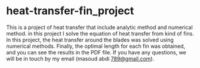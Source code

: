 # heat-transfer-fin_project
This is a project of heat transfer that include analytic method and numerical method. in this project I solve the equation of heat transfer from kind of fins. 
In this project, the heat transfer around the blades was solved using numerical methods.
Finally, the optimal length for each fin was obtained, and you can see the results in the PDF file.
If you have any questions, we will be in touch by my email (masoud abdi 789@gmail.com).
